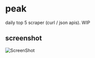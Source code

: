 peak
=======

daily top 5 scraper (curl / json apis). WIP


## screenshot

![ScreenShot](http://i.imgur.com/XrKtnIr.png)